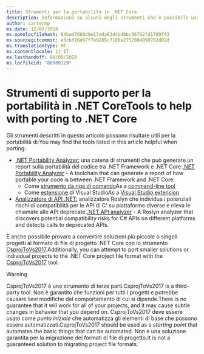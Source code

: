 ```yaml
---
title: Strumenti per la portabilità in .NET Core
description: Informazioni su alcuni degli strumenti che è possibile usare per la portabilità in .NET Core
author: cartermp
ms.date: 12/07/2018
ms.openlocfilehash: 64bad7600d8e17ada83d4bd8bc56762fd1789f43
ms.sourcegitcommit: e3cbf26d67f7e9286c7108a2752804050762d02d
ms.translationtype: MT
ms.contentlocale: it-IT
ms.lasthandoff: 04/09/2020
ms.locfileid: "80989129"
---
```

# <a name="tools-to-help-with-porting-to-net-core"></a><span data-ttu-id="710a6-103">Strumenti di supporto per la portabilità in .NET Core</span><span class="sxs-lookup"><span data-stu-id="710a6-103">Tools to help with porting to .NET Core</span></span>

<span data-ttu-id="710a6-104">Gli strumenti descritti in questo articolo possono risultare utili per la portabilità di:</span><span class="sxs-lookup"><span data-stu-id="710a6-104">You may find the tools listed in this article helpful when porting:</span></span>

- <span data-ttu-id="710a6-105">[.NET Portability Analyzer:](../../standard/analyzers/portability-analyzer.md) una catena di strumenti che può generare un report sulla portabilità del codice tra .NET Framework e .NET Core:</span><span class="sxs-lookup"><span data-stu-id="710a6-105">[.NET Portability Analyzer](../../standard/analyzers/portability-analyzer.md) - A toolchain that can generate a report of how portable your code is between .NET Framework and .NET Core:</span></span>
  - <span data-ttu-id="710a6-106">Come [strumento da riga di comando](https://github.com/Microsoft/dotnet-apiport/releases)</span><span class="sxs-lookup"><span data-stu-id="710a6-106">As a [command-line tool](https://github.com/Microsoft/dotnet-apiport/releases)</span></span>
  - <span data-ttu-id="710a6-107">Come [estensione](https://marketplace.visualstudio.com/items?itemName=ConnieYau.NETPortabilityAnalyzer) di Visual Studio</span><span class="sxs-lookup"><span data-stu-id="710a6-107">As a [Visual Studio extension](https://marketplace.visualstudio.com/items?itemName=ConnieYau.NETPortabilityAnalyzer)</span></span>
- <span data-ttu-id="710a6-108">[Analizzatore di API .NET:](../../standard/analyzers/api-analyzer.md) analizzatore Roslyn che individua i potenziali rischi di compatibilità per le API di C' su piattaforme diverse e rileva le chiamate alle API deprecate.</span><span class="sxs-lookup"><span data-stu-id="710a6-108">[.NET API analyzer](../../standard/analyzers/api-analyzer.md) - A Roslyn analyzer that discovers potential compatibility risks for C# APIs on different platforms and detects calls to deprecated APIs.</span></span>

<span data-ttu-id="710a6-109">È anche possibile provare a convertire soluzioni più piccole o singoli progetti al formato di file di progetto .NET Core con lo strumento [CsprojToVs2017](https://github.com/hvanbakel/CsprojToVs2017).</span><span class="sxs-lookup"><span data-stu-id="710a6-109">Additionally, you can attempt to port smaller solutions or individual projects to the .NET Core project file format with the [CsprojToVs2017](https://github.com/hvanbakel/CsprojToVs2017) tool.</span></span>

> [!WARNING]
> <span data-ttu-id="710a6-110">CsprojToVs2017 è uno strumento di terze parti.</span><span class="sxs-lookup"><span data-stu-id="710a6-110">CsprojToVs2017 is a third-party tool.</span></span> <span data-ttu-id="710a6-111">Non è garantito che funzioni per tutti i progetti e potrebbe causare lievi modifiche del comportamento di cui si dipende.</span><span class="sxs-lookup"><span data-stu-id="710a6-111">There is no guarantee that it will work for all of your projects, and it may cause subtle changes in behavior that you depend on.</span></span> <span data-ttu-id="710a6-112">CsprojToVs2017 deve essere usato come _punto iniziale_ che automatizza gli elementi di base che possono essere automatizzati.</span><span class="sxs-lookup"><span data-stu-id="710a6-112">CsprojToVs2017 should be used as a _starting point_ that automates the basic things that can be automated.</span></span> <span data-ttu-id="710a6-113">Non è una soluzione garantita per la migrazione dei formati di file di progetto.</span><span class="sxs-lookup"><span data-stu-id="710a6-113">It is not a guaranteed solution to migrating project file formats.</span></span>

